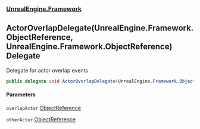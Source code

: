 ### [UnrealEngine.Framework](./UnrealEngine-Framework.md 'UnrealEngine.Framework')
## ActorOverlapDelegate(UnrealEngine.Framework.ObjectReference, UnrealEngine.Framework.ObjectReference) Delegate
Delegate for actor overlap events  
```csharp
public delegate void ActorOverlapDelegate(UnrealEngine.Framework.ObjectReference overlapActor, UnrealEngine.Framework.ObjectReference otherActor);
```
#### Parameters
<a name='UnrealEngine-Framework-ActorOverlapDelegate(UnrealEngine-Framework-ObjectReference_UnrealEngine-Framework-ObjectReference)-overlapActor'></a>
`overlapActor` [ObjectReference](./ObjectReference.md 'UnrealEngine.Framework.ObjectReference')  
  
<a name='UnrealEngine-Framework-ActorOverlapDelegate(UnrealEngine-Framework-ObjectReference_UnrealEngine-Framework-ObjectReference)-otherActor'></a>
`otherActor` [ObjectReference](./ObjectReference.md 'UnrealEngine.Framework.ObjectReference')  
  
